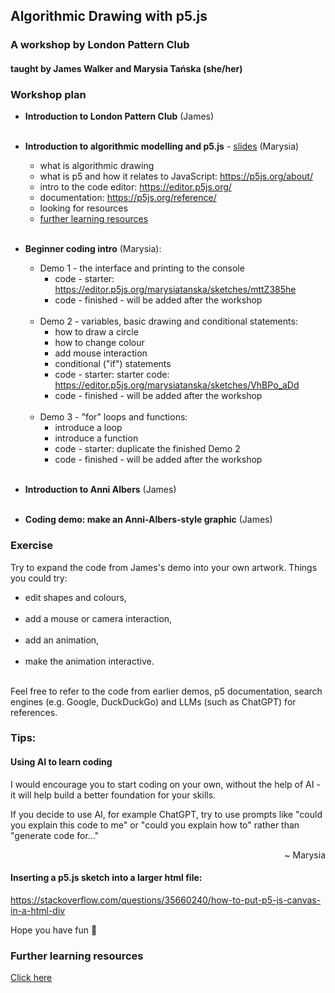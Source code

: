 ## Algorithmic Drawing with p5.js
### A workshop by London Pattern Club

#### taught by James Walker and Marysia Tańska (she/her)

### Workshop plan
- **Introduction to London Pattern Club** (James)<br><br>
- **Introduction to algorithmic modelling and p5.js** - [slides](https://github.com/londonpatternclub/workshops/blob/main/p5-algorithmmic-drawing/2024_08_10/media/2024_08_10_pattern_club_p5_intro_no_images.pdf) (Marysia)
  - what is algorithmic drawing
  - what is p5 and how it relates to JavaScript: https://p5js.org/about/
  - intro to the code editor: https://editor.p5js.org/
  - documentation: https://p5js.org/reference/
  - looking for resources
  - [further learning resources](#further-learning-resources) <br><br>
  
- **Beginner coding intro** (Marysia):
  - Demo 1 - the interface and printing to the console<br>
  	- code - starter: https://editor.p5js.org/marysiatanska/sketches/mttZ385he
    - code - finished - will be added after the workshop<br><br>
  - Demo 2 - variables, basic drawing and conditional statements: <br> 
    - how to draw a circle
    - how to change colour
    - add mouse interaction
    - conditional ("if") statements 
    - code - starter: starter code: https://editor.p5js.org/marysiatanska/sketches/VhBPo_aDd
    - code - finished - will be added after the workshop<br><br>
  - Demo 3 - "for" loops and functions: 
    - introduce a loop
    - introduce a function
    - code - starter: duplicate the finished Demo 2
    - code - finished - will be added after the workshop<br><br>
- **Introduction to Anni Albers** (James)<br><br>
- **Coding demo: make an Anni-Albers-style graphic** (James)

### Exercise
Try to expand the code from James's demo into your own artwork. Things you could try:
- edit shapes and colours,<br><br>
- add a mouse or camera interaction,<br><br>
- add an animation,<br><br>
- make the animation interactive.<br><br>

Feel free to refer to the code from earlier demos, p5 documentation, search engines (e.g. Google, DuckDuckGo) and LLMs (such as ChatGPT) for references.

### Tips:
#### Using AI to learn coding
I would encourage you to start coding on your own, without the help of AI - it will help build a better foundation for your skills.

If you decide to use AI, for example ChatGPT, try to use prompts like "could you explain this code to me" or "could you explain how to" rather than "generate code for..."
<p style='text-align: right;'> ~ Marysia </p>

#### Inserting a p5.js sketch into a larger html file:
https://stackoverflow.com/questions/35660240/how-to-put-p5-js-canvas-in-a-html-div

Hope you have fun 👾

### Further learning resources
[Click here](./learning_resources.md)

